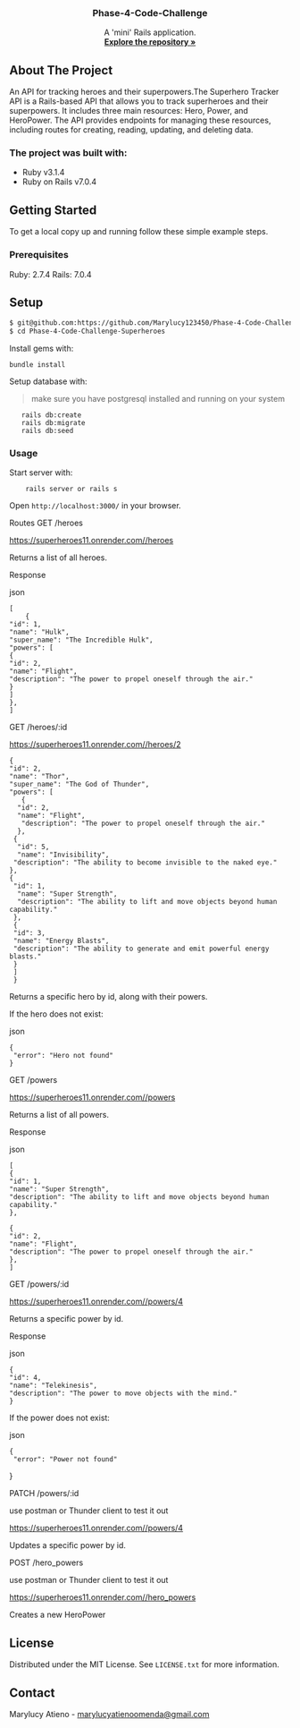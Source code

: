 
<br />
<div align="center">
  <h3 align="center">Phase-4-Code-Challenge</h3>
  <p align="center">
    A 'mini' Rails application.
    <br />
    <a href="https://github.com/Marylucy123450/Phase-4-Code-Challenge-Superheroes"><strong>Explore the repository »</strong></a>
    <br />
  </p>
</div>

<!-- ABOUT THE PROJECT -->

## About The Project

An API for tracking heroes and their superpowers.The Superhero Tracker API is a Rails-based API that allows you to track superheroes and their superpowers. It includes three main resources: Hero, Power, and HeroPower. The API provides endpoints for managing these resources, including routes for creating, reading, updating, and deleting data.



 ### The project was built with:
 * Ruby v3.1.4
 * Ruby on Rails v7.0.4

<!-- GETTING STARTED -->
## Getting Started
To get a local copy up and running follow these simple example steps.

### Prerequisites
Ruby: 2.7.4 
Rails: 7.0.4

## Setup
~~~bash
$ git@github.com:https://github.com/Marylucy123450/Phase-4-Code-Challenge-Superheroes
$ cd Phase-4-Code-Challenge-Superheroes
~~~

Install gems with:
```
bundle install
```
Setup database with:
> make sure you have postgresql installed and running on your system
```
   rails db:create
   rails db:migrate
   rails db:seed
```
### Usage
Start server with:
```
    rails server or rails s
```
Open `http://localhost:3000/` in your browser.

Routes
GET /heroes

  https://superheroes11.onrender.com//heroes

Returns a list of all heroes.

Response

json

    [
        {
    "id": 1,
    "name": "Hulk",
    "super_name": "The Incredible Hulk",
    "powers": [
    {
    "id": 2,
    "name": "Flight",
    "description": "The power to propel oneself through the air."
    }
    ]
    },
    ]

GET /heroes/:id

https://superheroes11.onrender.com//heroes/2


    {
    "id": 2,
    "name": "Thor",
    "super_name": "The God of Thunder",
    "powers": [
       {
      "id": 2,
      "name": "Flight",
       "description": "The power to propel oneself through the air."
      },
     {
      "id": 5,
      "name": "Invisibility",
     "description": "The ability to become invisible to the naked eye."
    },
    {
     "id": 1,
      "name": "Super Strength",
      "description": "The ability to lift and move objects beyond human     capability."
     },
     {
     "id": 3,
     "name": "Energy Blasts",
     "description": "The ability to generate and emit powerful energy blasts."
     }
     ]
     }

Returns a specific hero by id, along with their powers.


If the hero does not exist:

json

    {
     "error": "Hero not found"
    }

GET /powers

https://superheroes11.onrender.com//powers

Returns a list of all powers.

Response

json

    [
    {
    "id": 1,
    "name": "Super Strength",
    "description": "The ability to lift and move objects beyond human capability."
    },

    {
    "id": 2,
    "name": "Flight",
    "description": "The power to propel oneself through the air."
    },
    ]


GET /powers/:id

https://superheroes11.onrender.com//powers/4

Returns a specific power by id.

Response

json

    {
    "id": 4,
    "name": "Telekinesis",
    "description": "The power to move objects with the mind."
    }

If the power does not exist:

json

    {
     "error": "Power not found"
}

PATCH /powers/:id

use postman or Thunder client to test it out

https://superheroes11.onrender.com//powers/4

Updates a specific power by id.



POST /hero_powers

use postman or Thunder client to test it out

https://superheroes11.onrender.com//hero_powers

Creates a new HeroPower

<!-- LICENSE -->
## License

Distributed under the MIT License. See `LICENSE.txt` for more information.

<!-- CONTACT -->
## Contact
Marylucy Atieno  - [marylucyatienoomenda@gmail.com](email)
